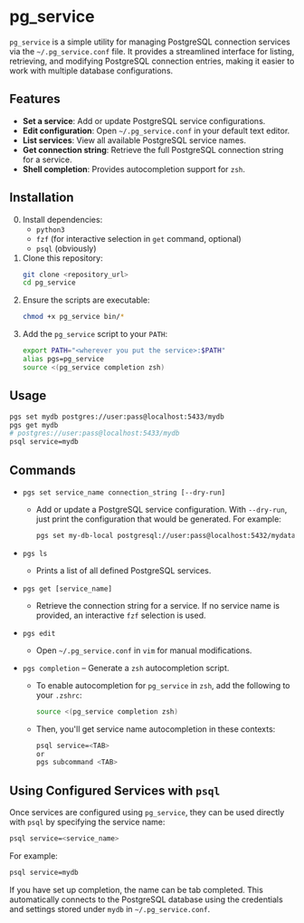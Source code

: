 
# pg_service

`pg_service` is a simple utility for managing PostgreSQL connection services via the `~/.pg_service.conf` file. It provides a streamlined interface for listing, retrieving, and modifying PostgreSQL connection entries, making it easier to work with multiple database configurations.

## Features
- **Set a service**: Add or update PostgreSQL service configurations.
- **Edit configuration**: Open `~/.pg_service.conf` in your default text editor.
- **List services**: View all available PostgreSQL service names.
- **Get connection string**: Retrieve the full PostgreSQL connection string for a service.
- **Shell completion**: Provides autocompletion support for `zsh`.

## Installation
0. Install dependencies:
    - `python3`
    - `fzf` (for interactive selection in `get` command, optional)
    - `psql` (obviously)
1. Clone this repository:
   ```sh
   git clone <repository_url>
   cd pg_service
   ```
2. Ensure the scripts are executable:
   ```sh
   chmod +x pg_service bin/*
   ```
3. Add the `pg_service` script to your `PATH`:
   ```sh
   export PATH="<wherever you put the service>:$PATH"
   alias pgs=pg_service
   source <(pg_service completion zsh)
   ```

## Usage
```sh
pgs set mydb postgres://user:pass@localhost:5433/mydb
pgs get mydb
# postgres://user:pass@localhost:5433/mydb
psql service=mydb
```

## Commands
-  `pgs set service_name connection_string [--dry-run]`
   -  Add or update a PostgreSQL service configuration. With `--dry-run`, just print the configuration that would be generated. For example:
        ```sh
        pgs set my-db-local postgresql://user:pass@localhost:5432/mydatabase
        ```

- `pgs ls`
  - Prints a list of all defined PostgreSQL services.

- `pgs get [service_name]`
  - Retrieve the connection string for a service.  If no service name is provided, an interactive `fzf` selection is used.

- `pgs edit`
  - Open `~/.pg_service.conf` in `vim` for manual modifications.

- `pgs completion` – Generate a `zsh` autocompletion script.
    - To enable autocompletion for `pg_service` in `zsh`, add the following to your `.zshrc`:
        ```sh
        source <(pg_service completion zsh)
        ```
    - Then, you'll get service name autocompletion in these contexts:
        ```sh
        psql service=<TAB>
        or
        pgs subcommand <TAB>
        ```

## Using Configured Services with `psql`
Once services are configured using `pg_service`, they can be used directly with `psql` by specifying the service name:
```sh
psql service=<service_name>
```
For example:
```sh
psql service=mydb
```
If you have set up completion, the name can be tab completed.  This automatically connects to the PostgreSQL database using the credentials and settings stored under `mydb` in `~/.pg_service.conf`.

